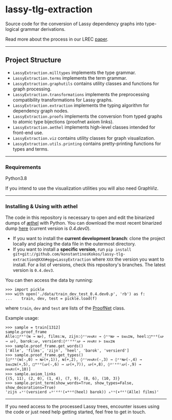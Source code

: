 # lassy-tlg-extraction
Source code for the conversion of Lassy dependency graphs into type-logical grammar derivations.

Read more about the process in our LREC [paper](http://www.lrec-conf.org/proceedings/lrec2020/pdf/2020.lrec-1.647.pdf).

---

## Project Structure
* `LassyExtraction.milltypes` implements the type grammar.
* `LassyExtraction.terms` implements the term grammar.
* `LassyExtraction.graphutils` contains utility classes and functions for graph processing.
* `LassyExtraction.transformations` implements the preprocessing compatibility transformations for Lassy graphs.
* `LassyExtraction.extraction` implements the typing algorithm for dependency graph nodes.
* `LassyExtraction.proofs` implements the conversion from typed graphs to atomic type bijections (proofnet axiom links).
* `LassyExtraction.aethel` implements high-level classes intended for front-end use.
* `LassyExtraction.viz` contains utility classes for graph visualization.
* `LassyExtraction.utils.printing` contains pretty-printing functions for types and terms.

---
### Requirements
Python3.8

If you intend to use the visualization utilities you will also need GraphViz.

---
### Installing & Using with æthel
The code in this repository is necessary to open and edit the binarized dumps of 
[æthel](https://github.com/konstantinosKokos/aethel) with Python.
You can download the most recent binarized dump [here](https://surfdrive.surf.nl/files/index.php/s/zHEgwDJQ7jxnpCI) 
(current version is *0.4.dev0*).
* If you want to install the **current development branch**: clone the project locally and placing the data file in the outermost directory.
* If you want to install a **specific version**, run
    ```pip install git+git://github.com/konstantinosKokos/lassy-tlg-extraction@XXX#egg=LassyExtraction```
  where `XXX` the version you want to install. For a list of versions, check this repository's branches.
  The latest version is `0.4.dev3`.

You can then access the data by running:
```
>>> import pickle
>>> with open('./data/train_dev_test_0.4.dev0.p', 'rb') as f:
...    train, dev, test = pickle.load(f) 
```
where `train`, `dev` and `test` are lists of the [ProofNet](https://github.com/konstantinosKokos/lassy-tlg-extraction/blob/40b9223e9b13f35909e34c776b9aedcb4b1f3627/LassyExtraction/aethel.py#L65) class.

Example usage:
```
>>> sample = train[1312]
sample.proof_frame
Alle:□ᵈᵉᵗ(ɴ → ɴᴘ), films:ɴ, zijn:◊ᵛᶜᴘᴘᴀʀᴛ → ◊ˢᵘɴᴘ → sᴍᴀɪɴ, heel:□ᵐᵒᵈ(ᴀᴘ → ᴀᴘ), barok:ᴀᴘ, versierd:◊ᵖʳᵉᵈᶜᴀᴘ → ᴘᴘᴀʀᴛ ⊢ sᴍᴀɪɴ
>>> sample.proof_frame.get_words()
['Alle', 'films', 'zijn', 'heel', 'barok', 'versierd']
>>> sample.proof_frame.get_types()
[□ᵈᵉᵗ(ɴ(-,0) → ɴᴘ(+,1)), ɴ(+,2), ◊ᵛᶜᴘᴘᴀʀᴛ(-,3) → ◊ˢᵘɴᴘ(-,4) → sᴍᴀɪɴ(+,5), □ᵐᵒᵈ(ᴀᴘ(-,6) → ᴀᴘ(+,7)), ᴀᴘ(+,8), ◊ᵖʳᵉᵈᶜᴀᴘ(-,9) → ᴘᴘᴀʀᴛ(+,10)]
>>> sample.axiom_links
{(5, 11), (2, 0), (1, 4), (7, 9), (8, 6), (10, 3)}
>>> sample.print_term(show_words=True, show_types=False, show_decorations=True)
'zijn ▵ᵛᶜ(versierd ▵ᵖʳᵉᵈᶜ(▾ᵐᵒᵈ(heel) barok)) ▵ˢᵘ(▾ᵈᵉᵗ(Alle) films)'
``` 
---
If you need access to the processed Lassy trees, encounter issues using the code or just need help getting started, 
feel free to get in touch.
